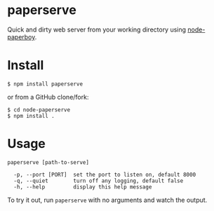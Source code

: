 paperserve
==========

Quick and dirty web server from your working directory using [node-paperboy](http://github.com/felixge/node-paperboy).

Install
=======

    $ npm install paperserve

or from a GitHub clone/fork:

    $ cd node-paperserve
    $ npm install .

Usage
=====

    paperserve [path-to-serve]

      -p, --port [PORT]  set the port to listen on, default 8000
      -q, --quiet        turn off any logging, default false
      -h, --help         display this help message

To try it out, run `paperserve` with no arguments and watch the output.
